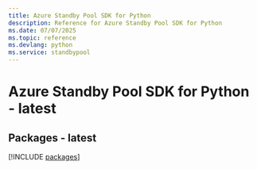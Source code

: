 ```yaml
---
title: Azure Standby Pool SDK for Python
description: Reference for Azure Standby Pool SDK for Python
ms.date: 07/07/2025
ms.topic: reference
ms.devlang: python
ms.service: standbypool
---
```

# Azure Standby Pool SDK for Python - latest
## Packages - latest
[!INCLUDE [packages](standby-pool-index.md)]